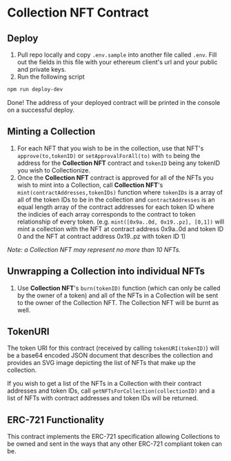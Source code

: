 # Collection NFT Contract

## Deploy

1. Pull repo locally and copy `.env.sample` into another file called `.env`. Fill out the fields in this file with your ethereum client's url and your public and private keys.
2. Run the following script

```bash
npm run deploy-dev
```

Done! The address of your deployed contract will be printed in the console on a successful deploy.

## Minting a Collection

1. For each NFT that you wish to be in the collection, use that NFT's `approve(to,tokenID)` or `setApprovalForAll(to)` with `to` being the address for the **Collection NFT** contract and `tokenID` being any tokenID you wish to Collectionize.
2. Once the **Collection NFT** contract is approved for all of the NFTs you wish to mint into a Collection, call **Collection NFT**'s `mint(contractAddresses,tokenIDs)` function where `tokenIDs` is a array of all of the token IDs to be in the collection and `contractAddresses` is an equal length array of the contract addresses for each token ID where the indicies of each array corresponds to the contract to token relationship of every token. (e.g. `mint([0x9a..0d, 0x19..pz], [0,1])` will mint a collection with the NFT at contract address 0x9a..0d and token ID 0 and the NFT at contract address 0x19..pz with token ID 1)

_Note: a Collection NFT may represent no more than 10 NFTs._

## Unwrapping a Collection into individual NFTs

1. Use **Collection NFT**'s `burn(tokenID)` function (which can only be called by the owner of a token) and all of the NFTs in a Collection will be sent to the owner of the Collection NFT. The Collection NFT will be burnt as well.

## TokenURI

The token URI for this contract (received by calling `tokenURI(tokenID)`) will be a base64 encoded JSON document that describes the collection and provides an SVG image depicting the list of NFTs that make up the collection.

If you wish to get a list of the NFTs in a Collection with their contract addresses and token IDs, call `getNFTsForCollection(collectionID)` and a list of NFTs with contract addresses and token IDs will be returned.

## ERC-721 Functionality

This contract implements the ERC-721 specification allowing Collections to be owned and sent in the ways that any other ERC-721 compliant token can be.
